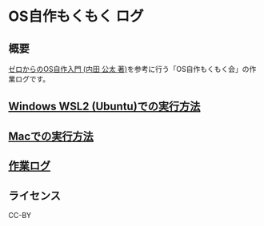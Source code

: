 # OS自作もくもく ログ

## 概要

[ゼロからのOS自作入門 (内田 公太 著)](https://www.amazon.co.jp/dp/4839975868)を参考に行う「OS自作もくもく会」の作業ログです。

## [Windows WSL2 (Ubuntu)での実行方法](wsl/README.md)

## [Macでの実行方法](mac/README.md)

## [作業ログ](log.md)

## ライセンス

CC-BY
